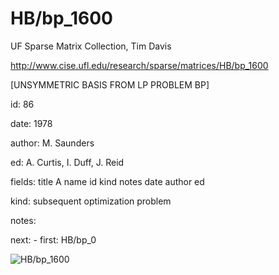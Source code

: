 # HB/bp_1600

 UF Sparse Matrix Collection, Tim Davis

 http://www.cise.ufl.edu/research/sparse/matrices/HB/bp_1600

 [UNSYMMETRIC BASIS FROM LP PROBLEM BP]

 id: 86

 date: 1978

 author: M. Saunders

 ed: A. Curtis, I. Duff, J. Reid

 fields: title A name id kind notes date author ed

 kind: subsequent optimization problem

 notes:

 next: - first: HB/bp_0

![HB/bp_1600](http://www2.research.att.com/~yifanhu/GALLERY/GRAPHS/GIF_SMALL/HB@bp_1600.gif)